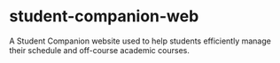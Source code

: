# student-companion-web
A Student Companion website used to help students efficiently manage their schedule and off-course academic courses.
